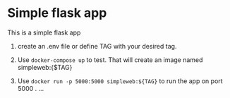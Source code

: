 # Simple flask app

This is a simple flask app

1. create an .env file or define TAG with your desired tag.

2. Use ``docker-compose up`` to test. That will create an image named simpleweb:{$TAG}

3. Use ``docker run -p 5000:5000 simpleweb:${TAG}`` to run the app on port 5000 
.
...
